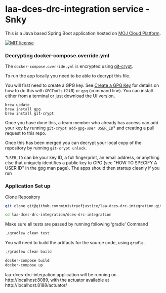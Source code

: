 # laa-dces-drc-integration service - Snky 

This is a Java based Spring Boot application hosted on [MOJ Cloud Platform](https://user-guide.cloud-platform.service.justice.gov.uk/documentation/concepts/what-is-the-cloud-platform.html).

[![MIT license](https://img.shields.io/badge/License-MIT-blue.svg)](LICENSE)

### Decrypting docker-compose.override.yml

The `docker-compose.override.yml` is encrypted using [git-crypt](https://github.com/AGWA/git-crypt).

To run the app locally you need to be able to decrypt this file.

You will first need to create a GPG key. See [Create a GPG Key](https://docs.publishing.service.gov.uk/manual/create-a-gpg-key.html) for details on how to do this with `GPGTools` (GUI) or `gpg` (command line).
You can install either from a terminal or just download the UI version.

```
brew update
brew install gpg
brew install git-crypt
```

Once you have done this, a team member who already has access can add your key by running `git-crypt add-gpg-user USER_ID`\* and creating a pull request to this repo.

Once this has been merged you can decrypt your local copy of the repository by running `git-crypt unlock`.

\*`USER_ID` can be your key ID, a full fingerprint, an email address, or anything else that uniquely identifies a public key to GPG (see "HOW TO SPECIFY A USER ID" in the gpg man page).
The apps should then startup cleanly if you run

### Application Set up

Clone Repository

```sh
git clone git@github.com:ministryofjustice/laa-dces-drc-integration.git

cd laa-dces-drc-integration/dces-drc-integration
```

Make sure all tests are passed by running following ‘gradle’ Command

```sh
./gradlew clean test
```

You will need to build the artifacts for the source code, using `gradle`.

```sh
./gradlew clean build
```

```sh
docker-compose build
docker-compose up
```

laa-dces-drc-integration application will be running on http://localhost:8089, with the actuator available at http://localhost:8188/actuator/
